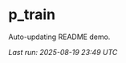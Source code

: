 # p_train

Auto-updating README demo.

<!--START_SECTION:status-->
_Last run: 2025-08-19 23:49 UTC_
<!--END_SECTION:status-->






